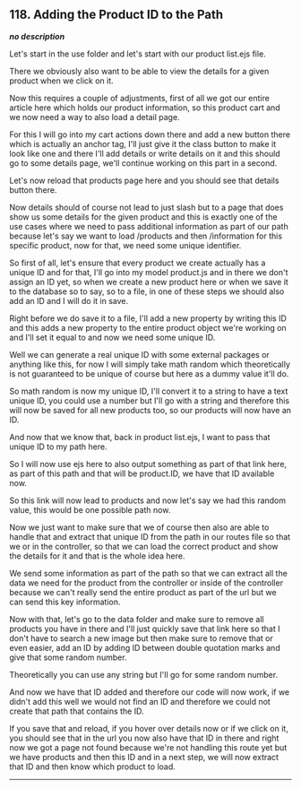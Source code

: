 ## 118. Adding the Product ID to the Path

<strong><em>no description</em></strong>

Let's start in the use folder and let's start with our product list.ejs file. 

There we obviously also want to be able to view the details for a given product
when we click on it. 

Now this requires a couple of adjustments, first of all we got our entire
article here which holds our product information, so this product cart and we
now need a way to also load a detail page. 

For this I will go into my cart actions down there and add a new button there
which is actually an anchor tag, I'll just give it the class button to make it
look like one and there I'll add details or write details on it and this should
go to some details page, we'll continue working on this part in a second. 

Let's now reload that products page here and you should see that details button
there. 

Now details should of course not lead to just slash but to a page that does show
us some details for the given product and this is exactly one of the use cases
where we need to pass additional information as part of our path because let's
say we want to load /products and then /information for this specific product,
now for that, we need some unique identifier. 

So first of all, let's ensure that every product we create actually has a unique
ID and for that, I'll go into my model product.js and in there we don't assign
an ID yet, so when we create a new product here or when we save it to the
database so to say, so to a file, in one of these steps we should also add an ID
and I will do it in save. 

Right before we do save it to a file, I'll add a new property by writing this ID
and this adds a new property to the entire product object we're working on and
I'll set it equal to and now we need some unique ID. 

Well we can generate a real unique ID with some external packages or anything
like this, for now I will simply take math random which theoretically is not
guaranteed to be unique of course but here as a dummy value it'll do. 

So math random is now my unique ID, I'll convert it to a string to have a text
unique ID, you could use a number but I'll go with a string and therefore this
will now be saved for all new products too, so our products will now have an ID.


And now that we know that, back in product list.ejs, I want to pass that unique
ID to my path here. 

So I will now use ejs here to also output something as part of that link here,
as part of this path and that will be product.ID, we have that ID available now.


So this link will now lead to products and now let's say we had this random
value, this would be one possible path now. 

Now we just want to make sure that we of course then also are able to handle
that and extract that unique ID from the path in our routes file so that we or
in the controller, so that we can load the correct product and show the details
for it and that is the whole idea here. 

We send some information as part of the path so that we can extract all the data
we need for the product from the controller or inside of the controller because
we can't really send the entire product as part of the url but we can send this
key information. 

Now with that, let's go to the data folder and make sure to remove all products
you have in there and I'll just quickly save that link here so that I don't have
to search a new image but then make sure to remove that or even easier, add an
ID by adding ID between double quotation marks and give that some random number.


Theoretically you can use any string but I'll go for some random number. 

And now we have that ID added and therefore our code will now work, if we didn't
add this well we would not find an ID and therefore we could not create that
path that contains the ID. 

If you save that and reload, if you hover over details now or if we click on it,
you should see that in the url you now also have that ID in there and right now
we got a page not found because we're not handling this route yet but we have
products and then this ID and in a next step, we will now extract that ID and
then know which product to load. 

---